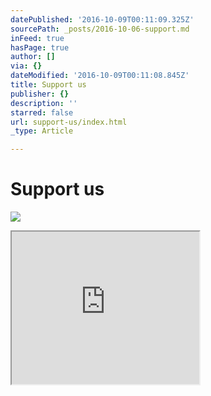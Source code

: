 ```yaml
---
datePublished: '2016-10-09T00:11:09.325Z'
sourcePath: _posts/2016-10-06-support.md
inFeed: true
hasPage: true
author: []
via: {}
dateModified: '2016-10-09T00:11:08.845Z'
title: Support us
publisher: {}
description: ''
starred: false
url: support-us/index.html
_type: Article

---
```

# Support us
![](https://the-grid-user-content.s3-us-west-2.amazonaws.com/c6c9fcef-6842-4383-a037-ebb3247c1783.jpg)

<iframe src="https://the-grid.github.io/ed-userhtml/?g=eJyNUU1LAzEQvfdXjDnbRikISrcHqwhaoaAF6WXJJtPd0c0Hyazb_femLSKKiIeBN4f3xZttfbSgNJN3hWiYQ7qSsu_7SVBDUO1Eeyt1TeOKnOyxSjoKsMiNN4UIPrEAVrFGLkTJPoj5aEYudAw8BMyCZAw6AU7Z_GlrBLyrtsu4TOOdbkm__U1psgWasuqYvSvpiz-9mC5vN9c3i8uH-_VPDbKqRgEp6t86-eoVNadDNXTl-kk-vkiSFbv9lcY7xbhYlMu7SU1bAZWPBmMhzj5Dpa6ylJurNtdeqWGlWhjDc4OQ1BbjKaBKhBF6NQB7yK7gXUsOTw5BbX1kflP-d1aSeQMZaIftMV5PhptCnAtokOqG9zDbyP2y89EHAO-jDw" height="244" style=""></iframe>